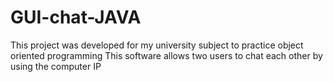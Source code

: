 # GUI-chat-JAVA
This project was developed for my university subject to practice object oriented programming
This software allows two users to chat each other by using the computer IP
